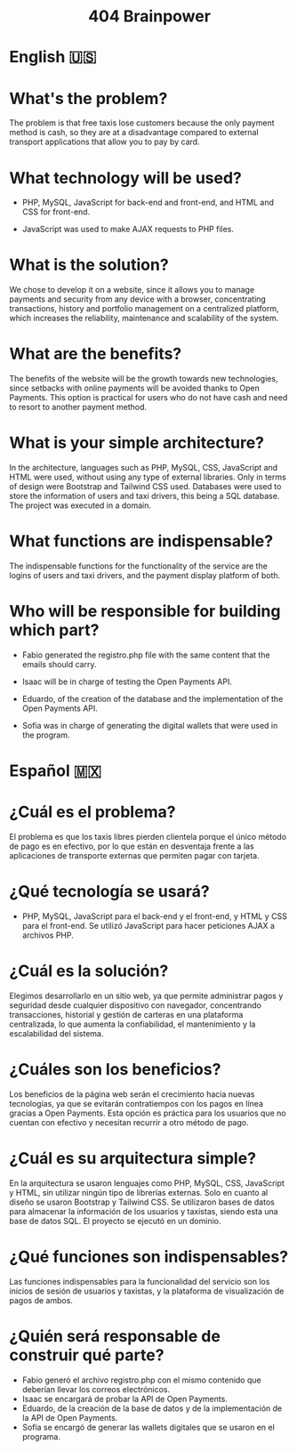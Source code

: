 <h1 align="center"> 404 Brainpower </h1>

# English 🇺🇸

# What's the problem?

The problem is that free taxis lose customers because the only payment method is cash, so they are at a disadvantage compared to external transport applications that allow you to pay by card.

# What technology will be used?

- PHP, MySQL, JavaScript for back-end and front-end, and HTML and CSS for front-end.

- JavaScript was used to make AJAX requests to PHP files.

# What is the solution?

We chose to develop it on a website, since it allows you to manage payments and security from any device with a browser, concentrating transactions, history and portfolio management on a centralized platform, which increases the reliability, maintenance and scalability of the system.

# What are the benefits?

The benefits of the website will be the growth towards new technologies, since setbacks with online payments will be avoided thanks to Open Payments. This option is practical for users who do not have cash and need to resort to another payment method.

# What is your simple architecture?

In the architecture, languages such as PHP, MySQL, CSS, JavaScript and HTML were used, without using any type of external libraries. Only in terms of design were Bootstrap and Tailwind CSS used. Databases were used to store the information of users and taxi drivers, this being a SQL database. The project was executed in a domain.

# What functions are indispensable?

The indispensable functions for the functionality of the service are the logins of users and taxi drivers, and the payment display platform of both.

# Who will be responsible for building which part?

- Fabio generated the registro.php file with the same content that the emails should carry.

- Isaac will be in charge of testing the Open Payments API.

- Eduardo, of the creation of the database and the implementation of the Open Payments API.

- Sofia was in charge of generating the digital wallets that were used in the program.

# Español 🇲🇽

# ¿Cuál es el problema?
El problema es que los taxis libres pierden clientela porque el único método de pago es en efectivo, por lo que están en desventaja frente a las aplicaciones de transporte externas que permiten pagar con tarjeta.

# ¿Qué tecnología se usará?
- PHP, MySQL, JavaScript para el back-end y el front-end, y HTML y CSS para el front-end.
Se utilizó JavaScript para hacer peticiones AJAX a archivos PHP.

# ¿Cuál es la solución?
Elegimos desarrollarlo en un sitio web, ya que permite administrar pagos y seguridad desde cualquier dispositivo con navegador, concentrando transacciones, historial y gestión de carteras en una plataforma centralizada, lo que aumenta la confiabilidad, el mantenimiento y la escalabilidad del sistema. 

# ¿Cuáles son los beneficios?
Los beneficios de la página web serán el crecimiento hacia nuevas tecnologías, ya que se evitarán contratiempos con los pagos en línea gracias a Open Payments. Esta opción es práctica para los usuarios que no cuentan con efectivo y necesitan recurrir a otro método de pago.

# ¿Cuál es su arquitectura simple?
En la arquitectura se usaron lenguajes como PHP, MySQL, CSS, JavaScript y HTML, sin utilizar ningún tipo de librerías externas. Solo en cuanto al diseño se usaron Bootstrap y Tailwind CSS. Se utilizaron bases de datos para almacenar la información de los usuarios y taxistas, siendo esta una base de datos SQL. El proyecto se ejecutó en un dominio.

# ¿Qué funciones son indispensables?
Las funciones indispensables para la funcionalidad del servicio son los inicios de sesión de usuarios y taxistas, y la plataforma de visualización de pagos de ambos.

# ¿Quién será responsable de construir qué parte?
- Fabio generó el archivo registro.php con el mismo contenido que deberían llevar los correos electrónicos.
- Isaac se encargará de probar la API de Open Payments.
- Eduardo, de la creación de la base de datos y de la implementación de la API de Open Payments.
- Sofía se encargó de generar las wallets digitales que se usaron en el programa.
